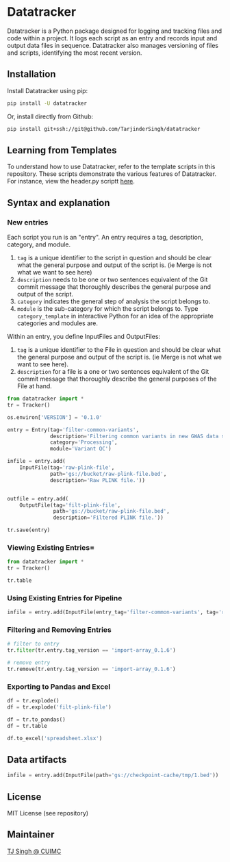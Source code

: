 # Datatracker

Datatracker is a Python package designed for logging and tracking files and code within a project. It logs each script as an entry and records input and output data files in sequence. Datatracker also manages versioning of files and scripts, identifying the most recent version.

## Installation

Install Datatracker using pip:

```bash
pip install -U datatracker
```

Or, install directly from Github:

```bash
pip install git+ssh://git@github.com/TarjinderSingh/datatracker
```

## Learning from Templates

To understand how to use Datatracker, refer to the template scripts in this repository. These scripts demonstrate the various features of Datatracker. For instance, view the header.py scriptt [here](https://github.com/TarjinderSingh/datatracker/blob/master/template/header.py).

## Syntax and explanation

### New entries

Each script you run is an "entry". An entry requires a tag, description, category, and module.

1. `tag` is a unique identifier to  the script in question and should be clear what the general purpose and output of the script is. (ie Merge is not what we want to see here)
2. `description` needs to be one or two sentences equivalent of the Git commit message that thoroughly describes the general purpose and output of the script.
3. `category` indicates the general step of analysis the script belongs to.
4. `module` is the sub-category for which the script belongs to. Type `category_template` in interactive Python for an idea of the appropriate categories and modules are.

Within an entry, you define InputFiles and OutputFiles:

1. `tag` is a unique identifier to the File in question and should be clear what the general purpose and output of the script is. (ie Merge is not what we want to see here).
2. `description` for a file is a one or two sentences equivalent of the Git commit message that thoroughly describe the general purposes of the File at hand.

```python
from datatracker import *
tr = Tracker()

os.environ['VERSION'] = '0.1.0'

entry = Entry(tag='filter-common-variants',
              description='Filtering common variants in new GWAS data set.',
              category='Processing',
              module='Variant QC')

infile = entry.add(
    InputFile(tag='raw-plink-file',
              path='gs://bucket/raw-plink-file.bed',
              description='Raw PLINK file.'))


outfile = entry.add(
    OutputFile(tag='filt-plink-file',
               path='gs://bucket/raw-plink-file.bed',
               description='Filtered PLINK file.'))

tr.save(entry)
```

### Viewing Existing Entries=

```python
from datatracker import *
tr = Tracker()

tr.table
```

### Using Existing Entries for Pipeline

```python
infile = entry.add(InputFile(entry_tag='filter-common-variants', tag='raw-plink-file', database=tr))
```

### Filtering and Removing Entries

```python
# filter to entry
tr.filter(tr.entry.tag_version == 'import-array_0.1.6')

# remove entry
tr.remove(tr.entry.tag_version == 'import-array_0.1.6')
```

### Exporting to Pandas and Excel

```python
df = tr.explode()
df = tr.explode('filt-plink-file')

df = tr.to_pandas()
df = tr.table

df.to_excel('spreadsheet.xlsx')
```

## Data artifacts

```python
infile = entry.add(InputFile(path='gs://checkpoint-cache/tmp/1.bed'))
```

## License

MIT License (see repository)

## Maintainer

[TJ Singh @ CUIMC](tsingh@nygenome.org)